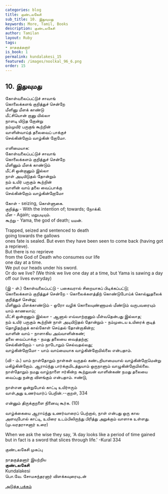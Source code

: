 ```yaml
---
categories: blog
title: குண்டலகேசி
sub_title: 10. இதுவுமது
keywords: More, Tamil, Books
description: குண்டலகேசி
author: Tamilan
layout: Ruby
tags:
- நாதகுத்தனார்
is_book: 1
permalink: kundalakesi_15
featured: /images/noolkal_96_6.png
order: 15
---
```

## 10. இதுவுமது

கோள்வலைப்பட்டுச் சாவாங்  
கொலைக்களங் குறித்துச் சென்றே  
மீளினு மீளக் காண்டு  
மீட்சியொன் றானு மில்லா  
நாளடி யிடுத றோன்று  
நம்முயிர் பருகுங் கூற்றின்  
வாளின்வாய்த் தலைவைப் பாக்குச்  
செல்கின்றோம் வாழ்கின் றோமோ.

எளிமையாக:  
கோள்வலைப்பட்டுச் சாவாங்  
கொலைக்களம் குறித்துச் சென்றே  
மீளினும் மீளக் காண்டும்  
மீட்சி ஒன்றானும் இல்லா  
நாள் அடியிடுதல் தோன்றும்  
நம் உயிர் பருகும் கூற்றின்  
வாளின் வாய் தலை வைப்பாக்கு  
செல்கின்றோம் வாழ்கின்றோமோ

கோள் - seizing, கொள்ளுகை.  
குறித்து - With the intention of; towards; நோக்கி.  
மீள - Again; மறுபடியும்.  
கூற்று - Yama, the god of death; யமன்.

Trapped, seized and sentenced to death  
going towards the gallows  
ones fate is sealed. But even they have been seen to come back (having got a reprieve).  
But there is no reprieve  
from the God of Death who consumes our life  
one day at a time.  
We put our heads under his sword.  
Or do we live? (We think we live one day at a time, but Yama is sawing a day off our lives everyday)

(இ - ள்.) கோள்வலைப்பட்டு - பகைவரால் சிறையாகப் பிடிக்கப்பட்டு;  
கொலைக்களம் குறித்துச் சென்றே - கொலைக்களத்திற் கொண்டுபோய்க் கொல்லுதலைக் குறித்துச் சென்று;  
மீளினும் மீளக்காண்டும் - ஒரோ வழிக் கொலையுண்ணாமல் மீண்டும் வருபவரையும் யாம் காணலாம்;  
மீட்சி ஒன்றானும் இல்லா - ஆனால் எவ்வாற்றானும் மீள்வதென்பது இல்லாத;  
நம் உயிர் பருகும் கூற்றின் நாள் அடியிடுதல் தோன்றும் - நம்முடைய உயிரைக் குடித் தொழிதற்குக் கால்கோள் செய்தல் தோன்றாகின்ற;  
வாளின் வாய் - நாளாகிய அவ்வாளின்கண்;  
தலை வைப்பாக்கு - நமது தலையை வைத்தற்கு;  
செல்கின்றோம் - யாம் நாடோறும் செல்வதல்லது;  
வாழ்கின்றோமோ - யாம் வாய்மையாக வாழ்கின்றோமில்லை என்பதாம்.

(வி - ம்.) யாம் நாள்தோறும் நாள்கள் வருதல் கண்டறியாமையால் வாழ்கின்றோமென்று மகிழ்கின்றோம். ஆராய்ந்து பார்க்குமிடத்துயாம் ஒருநாளும் வாழுகின்றோமில்லை. நாள்தோறும் நமது வாழ்நாளை ஈர்கின்ற கூற்றுவன் வாளின்கண் நமது தலையை வைப்பது நன்கு விளங்கும் என்பதாம். ஈண்டு,

நாள்என ஒன்றுபோல் காட்டி உயிர்ஈரும்  
வாள்அது உணர்வார்ப் பெறின்.--குறள், 334

என்னும் திருக்குறளை நினைவு கூர்க. (10)

வாழ்க்கையை ஆராய்ந்து உணர்வாரைப் பெற்றால், நாள் என்பது ஒரு கால அளவுபோல் காட்டி, உயிரை உடம்பிலிருந்து பிரித்து அறுக்கும் வாளாக உள்ளது. (மு.வரதராசனார் உரை)

When we ask the wise they say, 'A day looks like a period of time gained  
but in fact is a sword that slices through life.' -Kural 334

குண்டலகேசி முகப்பு

நாதகுத்தனார் இயற்றிய  
**குண்டலகேசி**  
Kundalakesi  
பொ.வே. சோமசுந்தரனார் விளக்கவுரையுடன்

[அடுத்த பக்கம்](kundalakesi_16)